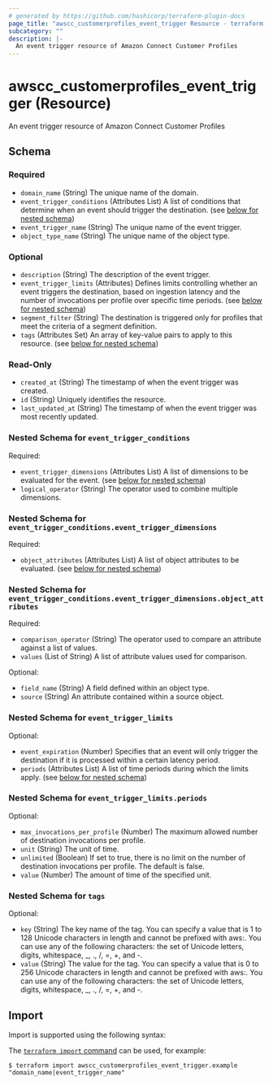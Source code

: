```yaml
---
# generated by https://github.com/hashicorp/terraform-plugin-docs
page_title: "awscc_customerprofiles_event_trigger Resource - terraform-provider-awscc"
subcategory: ""
description: |-
  An event trigger resource of Amazon Connect Customer Profiles
---
```


# awscc_customerprofiles_event_trigger (Resource)

An event trigger resource of Amazon Connect Customer Profiles



<!-- schema generated by tfplugindocs -->
## Schema

### Required

- `domain_name` (String) The unique name of the domain.
- `event_trigger_conditions` (Attributes List) A list of conditions that determine when an event should trigger the destination. (see [below for nested schema](#nestedatt--event_trigger_conditions))
- `event_trigger_name` (String) The unique name of the event trigger.
- `object_type_name` (String) The unique name of the object type.

### Optional

- `description` (String) The description of the event trigger.
- `event_trigger_limits` (Attributes) Defines limits controlling whether an event triggers the destination, based on ingestion latency and the number of invocations per profile over specific time periods. (see [below for nested schema](#nestedatt--event_trigger_limits))
- `segment_filter` (String) The destination is triggered only for profiles that meet the criteria of a segment definition.
- `tags` (Attributes Set) An array of key-value pairs to apply to this resource. (see [below for nested schema](#nestedatt--tags))

### Read-Only

- `created_at` (String) The timestamp of when the event trigger was created.
- `id` (String) Uniquely identifies the resource.
- `last_updated_at` (String) The timestamp of when the event trigger was most recently updated.

<a id="nestedatt--event_trigger_conditions"></a>
### Nested Schema for `event_trigger_conditions`

Required:

- `event_trigger_dimensions` (Attributes List) A list of dimensions to be evaluated for the event. (see [below for nested schema](#nestedatt--event_trigger_conditions--event_trigger_dimensions))
- `logical_operator` (String) The operator used to combine multiple dimensions.

<a id="nestedatt--event_trigger_conditions--event_trigger_dimensions"></a>
### Nested Schema for `event_trigger_conditions.event_trigger_dimensions`

Required:

- `object_attributes` (Attributes List) A list of object attributes to be evaluated. (see [below for nested schema](#nestedatt--event_trigger_conditions--event_trigger_dimensions--object_attributes))

<a id="nestedatt--event_trigger_conditions--event_trigger_dimensions--object_attributes"></a>
### Nested Schema for `event_trigger_conditions.event_trigger_dimensions.object_attributes`

Required:

- `comparison_operator` (String) The operator used to compare an attribute against a list of values.
- `values` (List of String) A list of attribute values used for comparison.

Optional:

- `field_name` (String) A field defined within an object type.
- `source` (String) An attribute contained within a source object.




<a id="nestedatt--event_trigger_limits"></a>
### Nested Schema for `event_trigger_limits`

Optional:

- `event_expiration` (Number) Specifies that an event will only trigger the destination if it is processed within a certain latency period.
- `periods` (Attributes List) A list of time periods during which the limits apply. (see [below for nested schema](#nestedatt--event_trigger_limits--periods))

<a id="nestedatt--event_trigger_limits--periods"></a>
### Nested Schema for `event_trigger_limits.periods`

Optional:

- `max_invocations_per_profile` (Number) The maximum allowed number of destination invocations per profile.
- `unit` (String) The unit of time.
- `unlimited` (Boolean) If set to true, there is no limit on the number of destination invocations per profile. The default is false.
- `value` (Number) The amount of time of the specified unit.



<a id="nestedatt--tags"></a>
### Nested Schema for `tags`

Optional:

- `key` (String) The key name of the tag. You can specify a value that is 1 to 128 Unicode characters in length and cannot be prefixed with aws:. You can use any of the following characters: the set of Unicode letters, digits, whitespace, _, ., /, =, +, and -.
- `value` (String) The value for the tag. You can specify a value that is 0 to 256 Unicode characters in length and cannot be prefixed with aws:. You can use any of the following characters: the set of Unicode letters, digits, whitespace, _, ., /, =, +, and -.

## Import

Import is supported using the following syntax:

The [`terraform import` command](https://developer.hashicorp.com/terraform/cli/commands/import) can be used, for example:

```shell
$ terraform import awscc_customerprofiles_event_trigger.example "domain_name|event_trigger_name"
```
